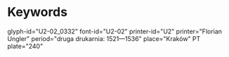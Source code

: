 # Keywords
glyph-id="U2-02_0332"
font-id="U2-02"
printer-id="U2"
printer="Florian Ungler"
period="druga drukarnia: 1521—1536"
place="Kraków"
PT plate="240"
